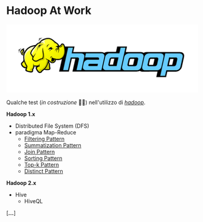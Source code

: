 # Hadoop At Work
<div align="center">
	<img src="https://github.com/mariocuomo/hadoopAtWork/blob/main/img/hadoop-logo.png">
</div>

Qualche test (_in costruzione_ 👷‍♂️) nell'utilizzo di [_hadoop_](https://hadoop.apache.org/).

**Hadoop 1.x**
- Distributed File System (DFS)
- paradigma Map-Reduce
	- [Filtering Pattern](https://github.com/mariocuomo/hadoopAtWork/tree/main/hadoop1/filter)
	- [Summatization Pattern](https://github.com/mariocuomo/hadoopAtWork/tree/main/hadoop1/summarization)
	- [Join Pattern](https://github.com/mariocuomo/hadoopAtWork/tree/main/hadoop1/join)
	- [Sorting Pattern](https://github.com/mariocuomo/hadoopAtWork/tree/main/hadoop1/sorting)
	- [Top-k Pattern](https://github.com/mariocuomo/hadoopAtWork/tree/main/hadoop1/top-k)
	- [Distinct Pattern](https://github.com/mariocuomo/hadoopAtWork/tree/main/hadoop1/distinct)

**Hadoop 2.x**
- Hive
	- HiveQL 




[**...**]


